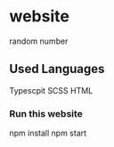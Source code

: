 # website 
random number
## Used Languages
Typescpit SCSS HTML
### Run this website
npm install
npm start
